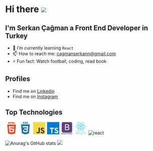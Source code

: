 <h1 align="left">Hi there <img src="https://raw.githubusercontent.com/kaueMarques/kaueMarques/master/hi.gif" width="30px"></h1>

## I'm Serkan Çağman a Front End Developer in Turkey


- 🌱 I’m currently learning <code>React</code>
- 📫 How to reach me: cagmanserkann@gmail.com
- ⚡ Fun fact: Watch football, coding, read book

 ## Profiles

- Find me on [Linkedin](https://www.linkedin.com/in/serkan-%C3%A7a%C4%9Fman-1ab4731a4/)
- Find me on [Instagram](https://www.instagram.com/serkancagmann/)

 ## Top Technologies
 
<p align="left">
<img src="https://raw.githubusercontent.com/devicons/devicon/master/icons/html5/html5-plain-wordmark.svg" alt="html5"  width="40" height="40"/>
<img src="https://raw.githubusercontent.com/devicons/devicon/master/icons/css3/css3-plain-wordmark.svg" alt="css3"  width="40" height="40"/>
<img src="https://raw.githubusercontent.com/devicons/devicon/master/icons/javascript/javascript-original.svg" alt="javascript" width="40" height="40"/>
<img src="https://raw.githubusercontent.com/devicons/devicon/master/icons/typescript/typescript-plain.svg" alt="react" width="40" height="40"/>
<img src="https://raw.githubusercontent.com/devicons/devicon/master/icons/bootstrap/bootstrap-plain-wordmark.svg" alt="react" width="40" height="40"/>
<img src="https://raw.githubusercontent.com/devicons/devicon/master/icons/react/react-original-wordmark.svg" alt="react" width="40" height="40"/>
<img src="https://i.hizliresim.com/2buzql9.png" alt="react" width="40" height="40"/>
</p>

![Anurag's GitHub stats](https://github-readme-stats.vercel.app/api?username=serkancagman&show_icons=true&theme=synthwave)
<img height="195em" src="https://github-readme-stats-eight-theta.vercel.app/api/top-langs/?username=serkancagman&layout=compact&langs_count=8&theme=tokyonight"/>



